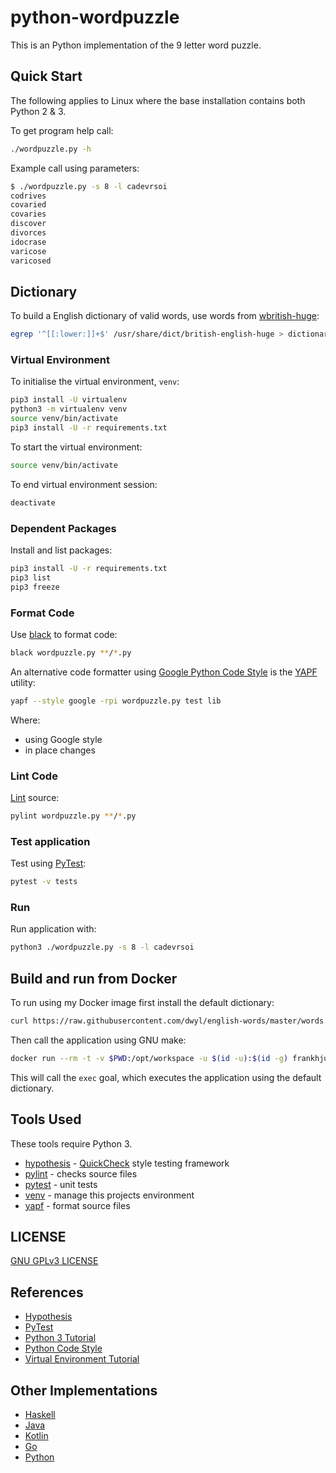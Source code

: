 # python-wordpuzzle

This is an Python implementation of the 9 letter word puzzle.

## Quick Start

The following applies to Linux where the base installation contains both Python
2 & 3.

To get program help call:

```bash
./wordpuzzle.py -h
```

Example call using parameters:

```bash
$ ./wordpuzzle.py -s 8 -l cadevrsoi
codrives
covaried
covaries
discover
divorces
idocrase
varicose
varicosed
```

## Dictionary

To build a English dictionary of valid words, use words from
[wbritish-huge](http://wordlist.sourceforge.net/):

```bash
egrep '^[[:lower:]]+$' /usr/share/dict/british-english-huge > dictionary
```

### Virtual Environment

To initialise the virtual environment, `venv`:

```bash
pip3 install -U virtualenv
python3 -m virtualenv venv
source venv/bin/activate
pip3 install -U -r requirements.txt
```

To start the virtual environment:

```bash
source venv/bin/activate
```

To end virtual environment session:

```bash
deactivate
```

### Dependent Packages

Install and list packages:

```bash
pip3 install -U -r requirements.txt
pip3 list
pip3 freeze
```

### Format Code

Use [black](https://github.com/psf/black) to format code:

```bash
black wordpuzzle.py **/*.py
```

An alternative code formatter using [Google Python Code
Style](https://github.com/google/styleguide/blob/gh-pages/pyguide.md) is the
[YAPF](https://github.com/google/yapf) utility:

```bash
yapf --style google -rpi wordpuzzle.py test lib
```

Where:

- using Google style
- in place changes

### Lint Code

[Lint](https://www.pylint.org/) source:

```bash
pylint wordpuzzle.py **/*.py
```

### Test application

Test using [PyTest](https://docs.pytest.org/):

```bash
pytest -v tests
```

### Run

Run application with:

```bash
python3 ./wordpuzzle.py -s 8 -l cadevrsoi
```

## Build and run from Docker

To run using my Docker image first install the default dictionary:

```bash
curl https://raw.githubusercontent.com/dwyl/english-words/master/words.txt -o dictionary
```

Then call the application using GNU make:

```bash
docker run --rm -t -v $PWD:/opt/workspace -u $(id -u):$(id -g) frankhjung/python:latest make exec
```

This will call the `exec` goal, which executes the application using the default
dictionary.

## Tools Used

These tools require Python 3.

- [hypothesis](https://hypothesis.readthedocs.io/) - [QuickCheck](https://en.wikipedia.org/wiki/QuickCheck) style testing framework
- [pylint](https://www.pylint.org/) - checks source files
- [pytest](https://docs.pytest.org/) - unit tests
- [venv](https://docs.python.org/library/venv.html) - manage this projects environment
- [yapf](https://github.com/google/yapf) - format source files

## LICENSE

[GNU GPLv3 LICENSE](./LICENSE)

## References

- [Hypothesis](https://hypothesis.works/)
- [PyTest](https://docs.pytest.org/)
- [Python 3 Tutorial](https://docs.python.org/3/tutorial/)
- [Python Code Style](https://github.com/google/styleguide/blob/gh-pages/pyguide.md)
- [Virtual Environment Tutorial](https://realpython.com/python-virtual-environments-a-primer/)

## Other Implementations

- [Haskell](https://gitlab.com/frankhjung1/haskell-wordpuzzle)
- [Java](https://gitlab.com/frankhjung1/java-wordpuzzle)
- [Kotlin](https://gitlab.com/frankhjung1/kotlin-wordpuzzle)
- [Go](https://gitlab.com/frankhjung1/go-wordpuzzle)
- [Python](https://gitlab.com/frankhjung1/python-wordpuzzle)
